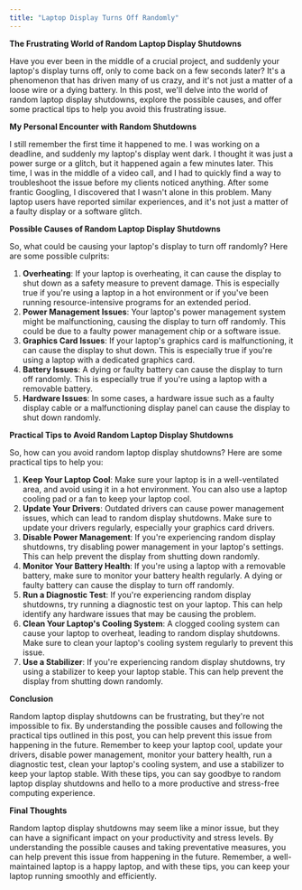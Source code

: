 ```yaml
---
title: "Laptop Display Turns Off Randomly"
---
```


**The Frustrating World of Random Laptop Display Shutdowns**

Have you ever been in the middle of a crucial project, and suddenly your laptop's display turns off, only to come back on a few seconds later? It's a phenomenon that has driven many of us crazy, and it's not just a matter of a loose wire or a dying battery. In this post, we'll delve into the world of random laptop display shutdowns, explore the possible causes, and offer some practical tips to help you avoid this frustrating issue.

**My Personal Encounter with Random Shutdowns**

I still remember the first time it happened to me. I was working on a deadline, and suddenly my laptop's display went dark. I thought it was just a power surge or a glitch, but it happened again a few minutes later. This time, I was in the middle of a video call, and I had to quickly find a way to troubleshoot the issue before my clients noticed anything. After some frantic Googling, I discovered that I wasn't alone in this problem. Many laptop users have reported similar experiences, and it's not just a matter of a faulty display or a software glitch.

**Possible Causes of Random Laptop Display Shutdowns**

So, what could be causing your laptop's display to turn off randomly? Here are some possible culprits:

1. **Overheating**: If your laptop is overheating, it can cause the display to shut down as a safety measure to prevent damage. This is especially true if you're using a laptop in a hot environment or if you've been running resource-intensive programs for an extended period.
2. **Power Management Issues**: Your laptop's power management system might be malfunctioning, causing the display to turn off randomly. This could be due to a faulty power management chip or a software issue.
3. **Graphics Card Issues**: If your laptop's graphics card is malfunctioning, it can cause the display to shut down. This is especially true if you're using a laptop with a dedicated graphics card.
4. **Battery Issues**: A dying or faulty battery can cause the display to turn off randomly. This is especially true if you're using a laptop with a removable battery.
5. **Hardware Issues**: In some cases, a hardware issue such as a faulty display cable or a malfunctioning display panel can cause the display to shut down randomly.

**Practical Tips to Avoid Random Laptop Display Shutdowns**

So, how can you avoid random laptop display shutdowns? Here are some practical tips to help you:

1. **Keep Your Laptop Cool**: Make sure your laptop is in a well-ventilated area, and avoid using it in a hot environment. You can also use a laptop cooling pad or a fan to keep your laptop cool.
2. **Update Your Drivers**: Outdated drivers can cause power management issues, which can lead to random display shutdowns. Make sure to update your drivers regularly, especially your graphics card drivers.
3. **Disable Power Management**: If you're experiencing random display shutdowns, try disabling power management in your laptop's settings. This can help prevent the display from shutting down randomly.
4. **Monitor Your Battery Health**: If you're using a laptop with a removable battery, make sure to monitor your battery health regularly. A dying or faulty battery can cause the display to turn off randomly.
5. **Run a Diagnostic Test**: If you're experiencing random display shutdowns, try running a diagnostic test on your laptop. This can help identify any hardware issues that may be causing the problem.
6. **Clean Your Laptop's Cooling System**: A clogged cooling system can cause your laptop to overheat, leading to random display shutdowns. Make sure to clean your laptop's cooling system regularly to prevent this issue.
7. **Use a Stabilizer**: If you're experiencing random display shutdowns, try using a stabilizer to keep your laptop stable. This can help prevent the display from shutting down randomly.

**Conclusion**

Random laptop display shutdowns can be frustrating, but they're not impossible to fix. By understanding the possible causes and following the practical tips outlined in this post, you can help prevent this issue from happening in the future. Remember to keep your laptop cool, update your drivers, disable power management, monitor your battery health, run a diagnostic test, clean your laptop's cooling system, and use a stabilizer to keep your laptop stable. With these tips, you can say goodbye to random laptop display shutdowns and hello to a more productive and stress-free computing experience.

**Final Thoughts**

Random laptop display shutdowns may seem like a minor issue, but they can have a significant impact on your productivity and stress levels. By understanding the possible causes and taking preventative measures, you can help prevent this issue from happening in the future. Remember, a well-maintained laptop is a happy laptop, and with these tips, you can keep your laptop running smoothly and efficiently.